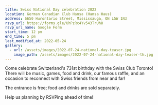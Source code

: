 ```yaml
---
title: Swiss National Day celebration 2022
location: German Canadian Club Hansa (Hansa Haus)
address: 6650 Hurontario Street, Mississauga, ON L5W 1N3
rsvp_url: https://forms.gle/UhPzRc4Yv543TrUh8
rsvp_url_name: Google Form
start_time: 12 pm
end_time: 5 pm
last_modified_at: 2022-05-24
gallery:
  - url: /assets/images/2022-07-24-national-day-teaser.jpg
    image_path: /assets/images/2022-07-24-national-day-teaser-th.jpg
---
```


Come celebrate Switzerland's 731st birthday with the Swiss Club Toronto! There
will be music, games, food and drink, our famous raffle, and an occasion to
reconnect with Swiss friends from near and far!

The entrance is free; food and drinks are sold separately.

Help us planning by RSVPing ahead of time!
